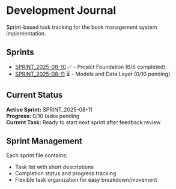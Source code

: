 # Development Journal

Sprint-based task tracking for the book management system implementation.

## Sprints

- [SPRINT_2025-08-10](./SPRINT_2025-08-10.md) ✅ - Project Foundation (6/6 completed)
- [SPRINT_2025-08-11](./SPRINT_2025-08-11.md) ⏳ - Models and Data Layer (0/10 pending)

## Current Status

**Active Sprint:** SPRINT_2025-08-11  
**Progress:** 0/10 tasks pending  
**Current Task:** Ready to start next sprint after feedback review  

## Sprint Management

Each sprint file contains:
- Task list with short descriptions
- Completion status and progress tracking
- Flexible task organization for easy breakdown/movement